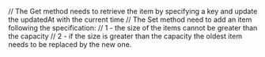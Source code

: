 
// The Get method needs to retrieve the item by specifying a key and update the updatedAt with the current time
// The Set method need to add an item following the specification:
//     1 - the size of the items cannot be greater than the capacity
//	   2 - if the size is greater than the capacity the oldest item needs to be replaced by the new one.